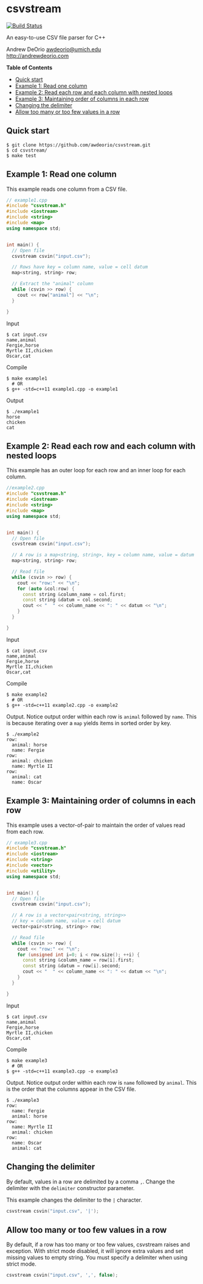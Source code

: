 csvstream
=========
[![Build Status](https://travis-ci.com/awdeorio/csvstream.svg?branch=master)](https://travis-ci.com/awdeorio/csvstream)

An easy-to-use CSV file parser for C++

Andrew DeOrio <awdeorio@umich.edu><br>
http://andrewdeorio.com

**Table of Contents**
- [Quick start](#quick-start)
- [Example 1: Read one column](#example-1-read-one-column)
- [Example 2: Read each row and each column with nested loops](#example-2-read-each-row-and-each-column-with-nested-loops)
- [Example 3: Maintaining order of columns in each row](#example-3-maintaining-order-of-columns-in-each-row)
- [Changing the delimiter](#changing-the-delimiter)
- [Allow too many or too few values in a row](#allow-too-many-or-too-few-values-in-a-row)


## Quick start
```console
$ git clone https://github.com/awdeorio/csvstream.git
$ cd csvstream/
$ make test
```

## Example 1: Read one column
This example reads one column from a CSV file.

```c++
// example1.cpp
#include "csvstream.h"
#include <iostream>
#include <string>
#include <map>
using namespace std;


int main() {
  // Open file
  csvstream csvin("input.csv");

  // Rows have key = column name, value = cell datum
  map<string, string> row;

  // Extract the "animal" column
  while (csvin >> row) {
    cout << row["animal"] << "\n";
  }

}
```

Input
```console
$ cat input.csv
name,animal
Fergie,horse
Myrtle II,chicken
Oscar,cat
```

Compile
```console
$ make example1
  # OR
$ g++ -std=c++11 example1.cpp -o example1
```

Output
```console
$ ./example1
horse
chicken
cat
```


## Example 2: Read each row and each column with nested loops
This example has an outer loop for each row and an inner loop for each column.

```c++
//example2.cpp
#include "csvstream.h"
#include <iostream>
#include <string>
#include <map>
using namespace std;


int main() {
  // Open file
  csvstream csvin("input.csv");

  // A row is a map<string, string>, key = column name, value = datum
  map<string, string> row;

  // Read file
  while (csvin >> row) {
    cout << "row:" << "\n";
    for (auto &col:row) {
      const string &column_name = col.first;
      const string &datum = col.second;
      cout << "  " << column_name << ": " << datum << "\n";
    }
  }

}
```

Input
```console
$ cat input.csv
name,animal
Fergie,horse
Myrtle II,chicken
Oscar,cat
```

Compile
```console
$ make example2
  # OR
$ g++ -std=c++11 example2.cpp -o example2
```

Output.  Notice output order within each row is `animal` followed by `name`.  This is because iterating over a `map` yields items in sorted order by key.
```console
$ ./example2
row:
  animal: horse
  name: Fergie
row:
  animal: chicken
  name: Myrtle II
row:
  animal: cat
  name: Oscar
```


## Example 3: Maintaining order of columns in each row
This example uses a vector-of-pair to maintain the order of values read from each row.

```c++
// example3.cpp
#include "csvstream.h"
#include <iostream>
#include <string>
#include <vector>
#include <utility>
using namespace std;


int main() {
  // Open file
  csvstream csvin("input.csv");

  // A row is a vector<pair<string, string>>
  // key = column name, value = cell datum
  vector<pair<string, string>> row;

  // Read file
  while (csvin >> row) {
    cout << "row:" << "\n";
    for (unsigned int i=0; i < row.size(); ++i) {
      const string &column_name = row[i].first;
      const string &datum = row[i].second;
      cout << "  " << column_name << ": " << datum << "\n";
    }
  }

}
```

Input
```console
$ cat input.csv
name,animal
Fergie,horse
Myrtle II,chicken
Oscar,cat
```

Compile
```console
$ make example3
  # OR
$ g++ -std=c++11 example3.cpp -o example3
```

Output.  Notice output order within each row is `name` followed by `animal`.  This is the order that the columns appear in the CSV file.
```console
$ ./example3
row:
  name: Fergie
  animal: horse
row:
  name: Myrtle II
  animal: chicken
row:
  name: Oscar
  animal: cat
```


## Changing the delimiter
By default, values in a row are delimited by a comma `,`.  Change the delimiter with the `delimiter` constructor parameter.

This example changes the delimiter to the `|` character.
```c++
csvstream csvin("input.csv", '|');
```

## Allow too many or too few values in a row
By default, if a row has too many or too few values, csvstream raises and exception.  With strict mode disabled, it will ignore extra values and set missing values to empty string.  You must specify a delimiter when using strict mode.
```c++
csvstream csvin("input.csv", ',', false);
```
